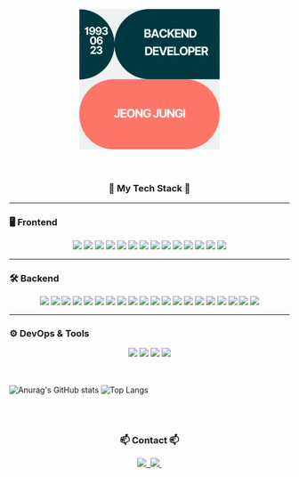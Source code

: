 <div align="center">
  <img src="https://github.com/JUNKI007/JUNKI007/raw/main/assets/myName.gif" width="50%" height="50%" />
</div>



<br>
<br>

<h3 align="center">🚀 My Tech Stack 🚀</h3>

---

### 🖥️ Frontend
<div align="center">
  <img src="https://img.shields.io/badge/JavaScript-F7DF1E?style=for-the-badge&logo=javascript&logoColor=black" />
  <img src="https://img.shields.io/badge/React-61DAFB?style=for-the-badge&logo=react&logoColor=black" />
  <img src="https://img.shields.io/badge/React Router-CA4245?style=for-the-badge&logo=reactrouter&logoColor=white" />
  <img src="https://img.shields.io/badge/Pixi.js-F43059?style=for-the-badge&logo=pixijs&logoColor=white" />
  <img src="https://img.shields.io/badge/Spine2D-FF4000?style=for-the-badge&logo=spine&logoColor=white" />
  <img src="https://img.shields.io/badge/npm Library-CB3837?style=for-the-badge&logo=npm&logoColor=white" />
  <img src="https://img.shields.io/badge/HTML5-E34F26?style=for-the-badge&logo=html5&logoColor=white" />
  <img src="https://img.shields.io/badge/CSS3-1572B6?style=for-the-badge&logo=css3&logoColor=white" />
  <img src="https://img.shields.io/badge/TailwindCSS-06B6D4?style=for-the-badge&logo=tailwindcss&logoColor=white" />
  <img src="https://img.shields.io/badge/Styled Components-DB7093?style=for-the-badge&logo=styled-components&logoColor=white" />
  <img src="https://img.shields.io/badge/JSP-4B4B77?style=for-the-badge" />
  <img src="https://img.shields.io/badge/JSTL 1.2-FF160B?style=for-the-badge" />
  <img src="https://img.shields.io/badge/Kakao OAuth API-FFCD00?style=for-the-badge&logo=kakao&logoColor=black" />
  <img src="https://img.shields.io/badge/Firebase-DD2C00?style=for-the-badge&logo=firebase&logoColor=white" />
</div>

---

### 🛠️ Backend
<div align="center">
  <img src="https://img.shields.io/badge/Java8~17-FF7700?style=for-the-badge&logo=java&logoColor=white" />
  <img src="https://img.shields.io/badge/Spring Boot-6DB33F?style=for-the-badge&logo=springboot&logoColor=white" />
  <img src="https://img.shields.io/badge/Spring Security-6DB33F?style=for-the-badge&logo=springsecurity&logoColor=white" />
  <img src="https://img.shields.io/badge/Spring Framework-6DB33F?style=for-the-badge&logo=spring&logoColor=white" />
  <img src="https://img.shields.io/badge/Spring Data JPA-6DB33F?style=for-the-badge" />
  <img src="https://img.shields.io/badge/Spring MVC-6DB33F?style=for-the-badge" />
  <img src="https://img.shields.io/badge/Spring Scheduler-6DB33F?style=for-the-badge" />
  <img src="https://img.shields.io/badge/Spring Cloud Gateway-6DB33F?style=for-the-badge" />
  <img src="https://img.shields.io/badge/Spring Cloud Netflix-6DB33F?style=for-the-badge" />
  <img src="https://img.shields.io/badge/Spring Cloud Config-6DB33F?style=for-the-badge" />
  <img src="https://img.shields.io/badge/Quartz Scheduler-5530FF?style=for-the-badge" />
  <img src="https://img.shields.io/badge/Hibernate-59666C?style=for-the-badge&logo=hibernate&logoColor=white" />
  <img src="https://img.shields.io/badge/Gradle-02303A?style=for-the-badge&logo=gradle&logoColor=white" />
  <img src="https://img.shields.io/badge/Lombok-0078D3?style=for-the-badge" />
  <img src="https://img.shields.io/badge/MySQL-4479A1?style=for-the-badge&logo=mysql&logoColor=white" />
  <img src="https://img.shields.io/badge/JWT-000000?style=for-the-badge&logo=jsonwebtokens&logoColor=white" />
  <img src="https://img.shields.io/badge/RESTful API-A100FF?style=for-the-badge" />
  <img src="https://img.shields.io/badge/JDBC-40AEF0?style=for-the-badge" />
  <img src="https://img.shields.io/badge/Apache Tomcat-F8DC75?style=for-the-badge&logo=apachetomcat&logoColor=black" />
  <img src="https://img.shields.io/badge/Apache Kafka-231F20?style=for-the-badge&logo=apachekafka&logoColor=white" />
</div>

---

### ⚙️ DevOps & Tools
<div align="center">
  <img src="https://img.shields.io/badge/GitHub-181717?style=for-the-badge&logo=github&logoColor=white" />
  <img src="https://img.shields.io/badge/IntelliJ IDEA-000000?style=for-the-badge&logo=intellij-idea&logoColor=white" />
  <img src="https://img.shields.io/badge/VS Code-394EFF?style=for-the-badge&logo=visualstudiocode&logoColor=white" />
  <img src="https://img.shields.io/badge/Postman-FF6C37?style=for-the-badge&logo=postman&logoColor=black" />
</div>

<br>
<br>

![Anurag's GitHub stats](https://github-readme-stats.vercel.app/api?username=JUNKI007&show_icons=true&theme=transparent) ![Top Langs](https://github-readme-stats.vercel.app/api/top-langs/?username=JUNKI007&layout=compact)

<br>
<br>




<h3 align="center">📫 Contact 📫</h3>
<div align="center">
  <a href="https://devwarriorjungi.tistory.com/">
    <img src="https://img.shields.io/badge/TSTORY-F36D5D?style=for-the-badge&logo=tistory&logoColor=white" />&nbsp
  </a>
  <a href="mailto:junejjk@gmail.com">
    <img
      src="https://img.shields.io/badge/junejjk@gmail.com-D14836?style=for-the-badge&logo=gmail&logoColor=white"/>&nbsp
  </a>
</div>
